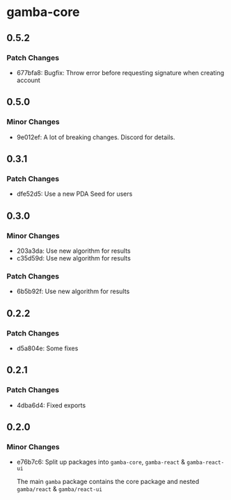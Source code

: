 # gamba-core

## 0.5.2

### Patch Changes

- 677bfa8: Bugfix: Throw error before requesting signature when creating account

## 0.5.0

### Minor Changes

- 9e012ef: A lot of breaking changes. Discord for details.

## 0.3.1

### Patch Changes

- dfe52d5: Use a new PDA Seed for users

## 0.3.0

### Minor Changes

- 203a3da: Use new algorithm for results
- c35d59d: Use new algorithm for results

### Patch Changes

- 6b5b92f: Use new algorithm for results

## 0.2.2

### Patch Changes

- d5a804e: Some fixes

## 0.2.1

### Patch Changes

- 4dba6d4: Fixed exports

## 0.2.0

### Minor Changes

- e76b7c6: Split up packages into `gamba-core`, `gamba-react` & `gamba-react-ui`

  The main `gamba` package contains the core package and nested `gamba/react` & `gamba/react-ui`
